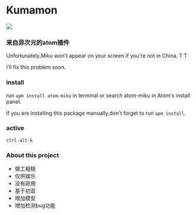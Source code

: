 # Kumamon

![](http://ww2.sinaimg.cn/large/b29e5633gw1ezqv9qp6eeg209n0941kx.gif)

### 来自异次元的atom插件

Unfortunately,Miku won't appear on your screen if you're not in China. T T

I'll fix this problem soon.

### install

run `apm install atom-miku` in terminal or search atom-miku in Atom's install panel.

If you are installing this package manually,don't forget to run `apm install`.

### active

`ctrl-alt-k`

### About this project


 - 做工粗糙
 - 仅供娱乐
 - 没有卵用
 - 基于初音
 - 增加模型
 - 增加检测bug功能
